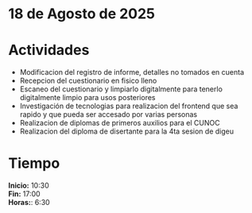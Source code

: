 #  18 de Agosto de 2025

# Actividades

- Modificacion del registro de informe, detalles no tomados en cuenta
- Recepcion del cuestionario en fisico lleno
- Escaneo del cuestionario y limpiarlo digitalmente para tenerlo digitalmente limpio para usos posteriores
- Investigación de tecnologias para realizacion del frontend que sea rapido y que pueda ser accesado por varias personas
- Realizacion de diplomas de primeros auxilios para el CUNOC
- Realizacion del diploma de disertante para la 4ta sesion de digeu

# Tiempo

**Inicio:** 10:30  
**Fin:** 17:00  
**Horas:**: 6:30  

